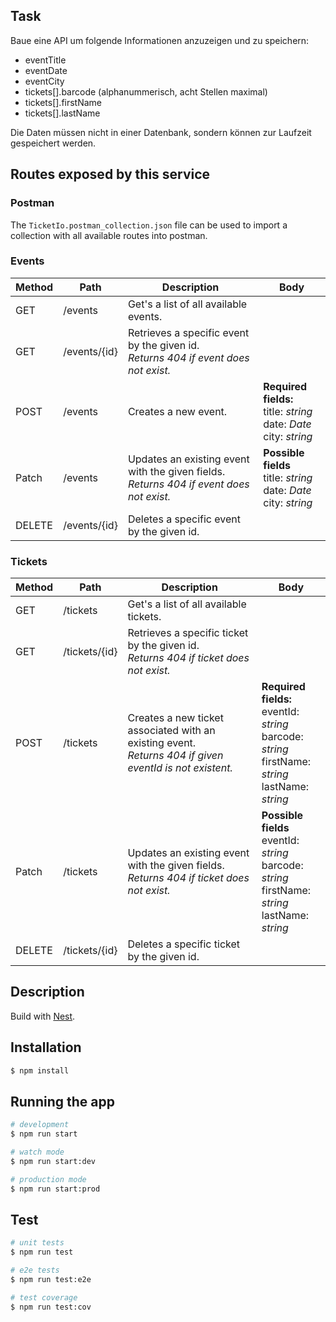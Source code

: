 ## Task

Baue eine API um folgende Informationen anzuzeigen und zu speichern:

- eventTitle
- eventDate
- eventCity
- tickets[].barcode (alphanummerisch, acht Stellen maximal)
- tickets[].firstName
- tickets[].lastName

Die Daten müssen nicht in einer Datenbank, sondern können zur Laufzeit gespeichert werden.

## Routes exposed by this service
### Postman
The `TicketIo.postman_collection.json` file can be used to import a collection with all available routes into postman.


### Events

| Method | Path | Description | Body |
|-----|------|------|------|
| GET | /events | Get's a list of all available events. |
| GET | /events/{id} | Retrieves a specific event by the given id. <br />*Returns 404 if event does not exist.* |
| POST | /events | Creates a new event. | **Required fields:**<br />title: *string*<br />date: *Date*<br />city: *string* |
| Patch | /events | Updates an existing event with the given fields. <br />*Returns 404 if event does not exist.* | **Possible fields** <br />title: *string*<br />date: *Date*<br />city: *string* |
| DELETE | /events/{id} | Deletes a specific event by the given id. |


### Tickets

| Method| Path | Description | Body |
|-----|------|------|------|
| GET | /tickets | Get's a list of all available tickets.
| GET | /tickets/{id} | Retrieves a specific ticket by the given id. <br />*Returns 404 if ticket does not exist.*
| POST | /tickets | Creates a new ticket associated with an existing event. <br />*Returns 404 if given eventId is not existent.* | **Required fields:**<br />eventId: *string*<br />barcode: *string*<br />firstName: *string*<br />lastName: *string*
| Patch | /tickets | Updates an existing event with the given fields. <br />*Returns 404 if ticket does not exist.* | **Possible fields** <br />eventId: *string*<br />barcode: *string*<br />firstName: *string*<br />lastName: *string*
| DELETE | /tickets/{id} | Deletes a specific ticket by the given id.



## Description

Build with [Nest](https://github.com/nestjs/nest).

## Installation

```bash
$ npm install
```

## Running the app

```bash
# development
$ npm run start

# watch mode
$ npm run start:dev

# production mode
$ npm run start:prod
```

## Test

```bash
# unit tests
$ npm run test

# e2e tests
$ npm run test:e2e

# test coverage
$ npm run test:cov
```
